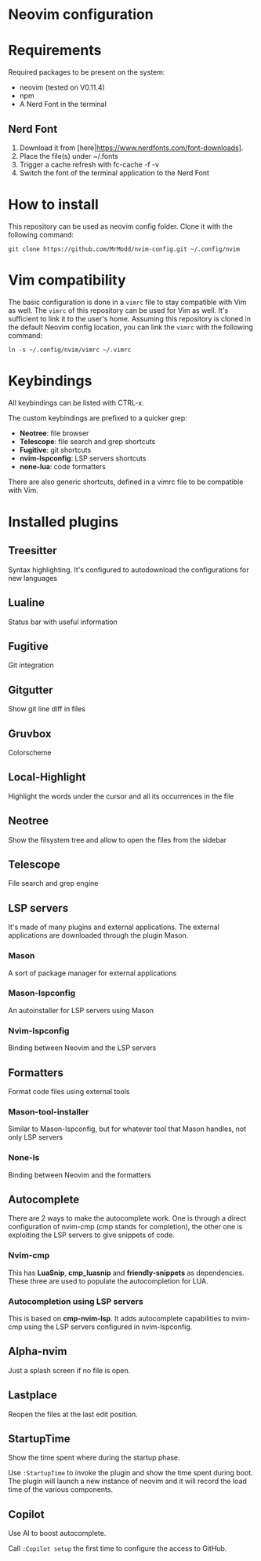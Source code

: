 # Neovim configuration

# Requirements

Required packages to be present on the system:
* neovim (tested on V0.11.4)
* npm
* A Nerd Font in the terminal

## Nerd Font

1. Download it from [here|https://www.nerdfonts.com/font-downloads].
2. Place the file(s) under ~/.fonts
3. Trigger a cache refresh with fc-cache -f -v
4. Switch the font of the terminal application to the Nerd Font

# How to install

This repository can be used as neovim config folder.
Clone it with the following command:

```
git clone https://github.com/MrModd/nvim-config.git ~/.config/nvim
```

# Vim compatibility

The basic configuration is done in a `vimrc` file to stay compatible with
Vim as well.
The `vimrc` of this repository can be used for Vim as well. It's sufficient to
link it to the user's home.
Assuming this repository is cloned in the default Neovim config location, you can
link the `vimrc` with the following command:

```
ln -s ~/.config/nvim/vimrc ~/.vimrc
```

# Keybindings

All keybindings can be listed with CTRL-x.

The custom keybindings are prefixed to a quicker grep:
* **Neotree**: file browser
* **Telescope**: file search and grep shortcuts
* **Fugitive**: git shortcuts
* **nvim-lspconfig**: LSP servers shortcuts
* **none-lua**: code formatters

There are also generic shortcuts, defined in a vimrc file to
be compatible with Vim.

# Installed plugins

## Treesitter

Syntax highlighting.
It's configured to autodownload the configurations for new languages

## Lualine

Status bar with useful information

## Fugitive

Git integration

## Gitgutter

Show git line diff in files

## Gruvbox

Colorscheme

## Local-Highlight

Highlight the words under the cursor and all its occurrences in the file

## Neotree

Show the filsystem tree and allow to open the files from the sidebar

## Telescope

File search and grep engine

## LSP servers

It's made of many plugins and external applications.
The external applications are downloaded through the plugin Mason.

### Mason

A sort of package manager for external applications

### Mason-lspconfig

An autoinstaller for LSP servers using Mason

### Nvim-lspconfig

Binding between Neovim and the LSP servers

## Formatters

Format code files using external tools

### Mason-tool-installer

Similar to Mason-lspconfig, but for whatever tool that Mason handles, not only LSP servers

### None-ls

Binding between Neovim and the formatters

## Autocomplete

There are 2 ways to make the autocomplete work. One is through a direct
configuration of nvim-cmp (cmp stands for completion), the other one is
exploiting the LSP servers to give snippets of code.

### Nvim-cmp

This has **LuaSnip**, **cmp_luasnip** and **friendly-snippets** as dependencies.
These three are used to populate the autocompletion for LUA.

### Autocompletion using LSP servers

This is based on **cmp-nvim-lsp**. It adds autocomplete capabilities to nvim-cmp
using the LSP servers configured in nvim-lspconfig.

## Alpha-nvim

Just a splash screen if no file is open.

## Lastplace

Reopen the files at the last edit position.

## StartupTime

Show the time spent where during the startup phase.

Use `:StartupTime` to invoke the plugin and show the time spent during boot.
The plugin will launch a new instance of neovim and it will record the load
time of the various components.

## Copilot

Use AI to boost autocomplete.

Call `:Copilot setup` the first time to configure the access to GitHub.

